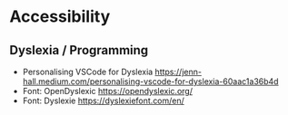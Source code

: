 # Accessibility

## Dyslexia / Programming

* Personalising VSCode for Dyslexia
  https://jenn-hall.medium.com/personalising-vscode-for-dyslexia-60aac1a36b4d
* Font: OpenDyslexic
  https://opendyslexic.org/
* Font: Dyslexie
  https://dyslexiefont.com/en/
